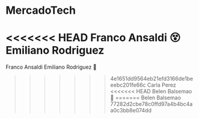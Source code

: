 # MercadoTech
<<<<<<< HEAD
Franco Ansaldi :dizzy_face:
Emiliano Rodriguez 
=======
Franco Ansaldi
Emiliano Rodriguez 🥸️
>>>>>>> 4e1651dd9564eb21efd3166de1beeebc201fe66c
Carla Perez 
<<<<<<< HEAD
Belen Balsemao :hugs:
=======
Belen Balsemao
>>>>>>> 77282d2cbe78c0ffd97a4b4bc4aa0c3bb8e074dd
